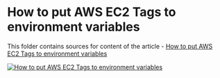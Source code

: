 # How to put AWS EC2 Tags to environment variables

This folder contains sources for content of the article - [How to put AWS EC2 Tags to environment variables](https://hands-on.cloud/how-to-put-aws-ec2-tags-to-environment-variables/)

[![How to put AWS EC2 Tags to environment variables](https://hands-on.cloud/how-to-put-aws-ec2-tags-to-environment-variables/How-to-put-AWS-EC2-Tags-to-environment-variables.png)](https://hands-on.cloud/how-to-put-aws-ec2-tags-to-environment-variables/)
